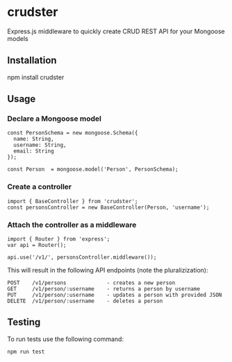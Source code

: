# crudster
Express.js middleware to quickly create CRUD REST API for your Mongoose models


## Installation
npm install crudster

## Usage

### Declare a Mongoose model

    const PersonSchema = new mongoose.Schema({
      name: String,
      username: String,
      email: String
    });

    const Person  = mongoose.model('Person', PersonSchema);

### Create a controller
    import { BaseController } from 'crudster';
    const personsController = new BaseController(Person, 'username');

### Attach the controller as a middleware
    import { Router } from 'express';
    var api = Router();

    api.use('/v1/', personsController.middleware());


This will result in the following API endpoints (note the pluralizization):

    POST    /v1/persons             - creates a new person
    GET     /v1/person/:username    - returns a person by username
    PUT     /v1/person/:username    - updates a person with provided JSON
    DELETE  /v1/person/:username    - deletes a person


## Testing
To run tests use the following command:

    npm run test
